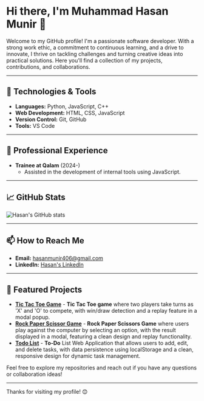 # Hi there, I'm Muhammad Hasan Munir 👋

Welcome to my GitHub profile! I'm a passionate software developer. With a strong work ethic, a commitment to continuous learning, and a drive to innovate, I thrive on tackling challenges and turning creative ideas into practical solutions. Here you'll find a collection of my projects, contributions, and collaborations.

---

## 🔧 Technologies & Tools

- **Languages:** Python, JavaScript, C++
- **Web Development:** HTML, CSS, JavaScript
- **Version Control:** Git, GitHub
- **Tools:** VS Code

---

## 💼 Professional Experience

- **Trainee at Qalam** (2024-)
  - Assisted in the development of internal tools using JavaScript.

---

## 📈 GitHub Stats

![Hasan's GitHub stats](https://github-readme-stats.vercel.app/api?username=hasanm4-6&show_icons=true&theme=radical)

---

## 📫 How to Reach Me

- **Email:** hasanmunir406@gmail.com
- **LinkedIn:** [Hasan's LinkedIn](https://www.linkedin.com/in/hasanmunir/)

---

## 🌟 Featured Projects

- [**Tic Tac Toe Game**](https://github.com/hasanm4-6/Tic-Tac-Toe-game) - **Tic Tac Toe game** where two players take turns as 'X' and 'O' to compete, with win/draw detection and a replay feature in a modal popup.
- [**Rock Paper Scissor Game**](https://github.com/hasanm4-6/Rock-Paper-Scissor-Game) - **Rock Paper Scissors Game** where users play against the computer by selecting an option, with the result displayed in a modal, featuring a clean design and replay functionality.
- [**Todo List**](https://github.com/hasanm4-6/Todo-List) - **To-Do** List Web Application that allows users to add, edit, and delete tasks, with data persistence using localStorage and a clean, responsive design for dynamic task management.

Feel free to explore my repositories and reach out if you have any questions or collaboration ideas!

---

Thanks for visiting my profile! 😊
